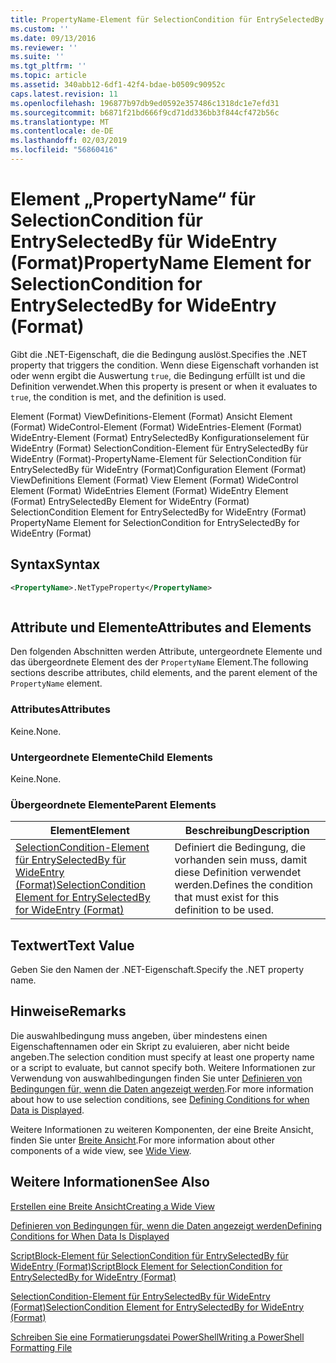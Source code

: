 ```yaml
---
title: PropertyName-Element für SelectionCondition für EntrySelectedBy für WideEntry (Format) | Microsoft-Dokumentation
ms.custom: ''
ms.date: 09/13/2016
ms.reviewer: ''
ms.suite: ''
ms.tgt_pltfrm: ''
ms.topic: article
ms.assetid: 340abb12-6df1-42f4-bdae-b0509c90952c
caps.latest.revision: 11
ms.openlocfilehash: 196877b97db9ed0592e357486c1318dc1e7efd31
ms.sourcegitcommit: b6871f21bd666f9cd71dd336bb3f844cf472b56c
ms.translationtype: MT
ms.contentlocale: de-DE
ms.lasthandoff: 02/03/2019
ms.locfileid: "56860416"
---
```

# <a name="propertyname-element-for-selectioncondition-for-entryselectedby-for-wideentry-format"></a><span data-ttu-id="5573a-102">Element „PropertyName“ für SelectionCondition für EntrySelectedBy für WideEntry (Format)</span><span class="sxs-lookup"><span data-stu-id="5573a-102">PropertyName Element for SelectionCondition for EntrySelectedBy for WideEntry (Format)</span></span>

<span data-ttu-id="5573a-103">Gibt die .NET-Eigenschaft, die die Bedingung auslöst.</span><span class="sxs-lookup"><span data-stu-id="5573a-103">Specifies the .NET property that triggers the condition.</span></span> <span data-ttu-id="5573a-104">Wenn diese Eigenschaft vorhanden ist oder wenn ergibt die Auswertung `true`, die Bedingung erfüllt ist und die Definition verwendet.</span><span class="sxs-lookup"><span data-stu-id="5573a-104">When this property is present or when it evaluates to `true`, the condition is met, and the definition is used.</span></span>

<span data-ttu-id="5573a-105">Element (Format) ViewDefinitions-Element (Format) Ansicht Element (Format) WideControl-Element (Format) WideEntries-Element (Format) WideEntry-Element (Format) EntrySelectedBy Konfigurationselement für WideEntry (Format) SelectionCondition-Element für EntrySelectedBy für WideEntry (Format)-PropertyName-Element für SelectionCondition für EntrySelectedBy für WideEntry (Format)</span><span class="sxs-lookup"><span data-stu-id="5573a-105">Configuration Element (Format) ViewDefinitions Element (Format) View Element (Format) WideControl Element (Format) WideEntries Element (Format) WideEntry Element (Format) EntrySelectedBy Element for WideEntry (Format) SelectionCondition Element for EntrySelectedBy for WideEntry (Format) PropertyName Element for SelectionCondition for EntrySelectedBy for WideEntry (Format)</span></span>

## <a name="syntax"></a><span data-ttu-id="5573a-106">Syntax</span><span class="sxs-lookup"><span data-stu-id="5573a-106">Syntax</span></span>

```xml
<PropertyName>.NetTypeProperty</PropertyName>
```

```csharp

```

## <a name="attributes-and-elements"></a><span data-ttu-id="5573a-107">Attribute und Elemente</span><span class="sxs-lookup"><span data-stu-id="5573a-107">Attributes and Elements</span></span>

<span data-ttu-id="5573a-108">Den folgenden Abschnitten werden Attribute, untergeordnete Elemente und das übergeordnete Element des der `PropertyName` Element.</span><span class="sxs-lookup"><span data-stu-id="5573a-108">The following sections describe attributes, child elements, and the parent element of the `PropertyName` element.</span></span>

### <a name="attributes"></a><span data-ttu-id="5573a-109">Attributes</span><span class="sxs-lookup"><span data-stu-id="5573a-109">Attributes</span></span>

<span data-ttu-id="5573a-110">Keine.</span><span class="sxs-lookup"><span data-stu-id="5573a-110">None.</span></span>

### <a name="child-elements"></a><span data-ttu-id="5573a-111">Untergeordnete Elemente</span><span class="sxs-lookup"><span data-stu-id="5573a-111">Child Elements</span></span>

<span data-ttu-id="5573a-112">Keine.</span><span class="sxs-lookup"><span data-stu-id="5573a-112">None.</span></span>

### <a name="parent-elements"></a><span data-ttu-id="5573a-113">Übergeordnete Elemente</span><span class="sxs-lookup"><span data-stu-id="5573a-113">Parent Elements</span></span>

|<span data-ttu-id="5573a-114">Element</span><span class="sxs-lookup"><span data-stu-id="5573a-114">Element</span></span>|<span data-ttu-id="5573a-115">Beschreibung</span><span class="sxs-lookup"><span data-stu-id="5573a-115">Description</span></span>|
|-------------|-----------------|
|[<span data-ttu-id="5573a-116">SelectionCondition-Element für EntrySelectedBy für WideEntry (Format)</span><span class="sxs-lookup"><span data-stu-id="5573a-116">SelectionCondition Element for EntrySelectedBy for WideEntry (Format)</span></span>](./selectioncondition-element-for-entryselectedby-for-widecontrol-format.md)|<span data-ttu-id="5573a-117">Definiert die Bedingung, die vorhanden sein muss, damit diese Definition verwendet werden.</span><span class="sxs-lookup"><span data-stu-id="5573a-117">Defines the condition that must exist for this definition to be used.</span></span>|

## <a name="text-value"></a><span data-ttu-id="5573a-118">Textwert</span><span class="sxs-lookup"><span data-stu-id="5573a-118">Text Value</span></span>

<span data-ttu-id="5573a-119">Geben Sie den Namen der .NET-Eigenschaft.</span><span class="sxs-lookup"><span data-stu-id="5573a-119">Specify the .NET property name.</span></span>

## <a name="remarks"></a><span data-ttu-id="5573a-120">Hinweise</span><span class="sxs-lookup"><span data-stu-id="5573a-120">Remarks</span></span>

<span data-ttu-id="5573a-121">Die auswahlbedingung muss angeben, über mindestens einen Eigenschaftennamen oder ein Skript zu evaluieren, aber nicht beide angeben.</span><span class="sxs-lookup"><span data-stu-id="5573a-121">The selection condition must specify at least one property name or a script to evaluate, but cannot specify both.</span></span> <span data-ttu-id="5573a-122">Weitere Informationen zur Verwendung von auswahlbedingungen finden Sie unter [Definieren von Bedingungen für, wenn die Daten angezeigt werden](./defining-conditions-for-displaying-data.md).</span><span class="sxs-lookup"><span data-stu-id="5573a-122">For more information about how to use selection conditions, see [Defining Conditions for when Data is Displayed](./defining-conditions-for-displaying-data.md).</span></span>

<span data-ttu-id="5573a-123">Weitere Informationen zu weiteren Komponenten, der eine Breite Ansicht, finden Sie unter [Breite Ansicht](./creating-a-wide-view.md).</span><span class="sxs-lookup"><span data-stu-id="5573a-123">For more information about other components of a wide view, see [Wide View](./creating-a-wide-view.md).</span></span>

## <a name="see-also"></a><span data-ttu-id="5573a-124">Weitere Informationen</span><span class="sxs-lookup"><span data-stu-id="5573a-124">See Also</span></span>

[<span data-ttu-id="5573a-125">Erstellen eine Breite Ansicht</span><span class="sxs-lookup"><span data-stu-id="5573a-125">Creating a Wide View</span></span>](./creating-a-wide-view.md)

[<span data-ttu-id="5573a-126">Definieren von Bedingungen für, wenn die Daten angezeigt werden</span><span class="sxs-lookup"><span data-stu-id="5573a-126">Defining Conditions for When Data Is Displayed</span></span>](./defining-conditions-for-displaying-data.md)

[<span data-ttu-id="5573a-127">ScriptBlock-Element für SelectionCondition für EntrySelectedBy für WideEntry (Format)</span><span class="sxs-lookup"><span data-stu-id="5573a-127">ScriptBlock Element for SelectionCondition for EntrySelectedBy for WideEntry (Format)</span></span>](./scriptblock-element-for-selectioncondition-for-entryselectedby-for-widecontrol-format.md)

[<span data-ttu-id="5573a-128">SelectionCondition-Element für EntrySelectedBy für WideEntry (Format)</span><span class="sxs-lookup"><span data-stu-id="5573a-128">SelectionCondition Element for EntrySelectedBy for WideEntry (Format)</span></span>](./selectioncondition-element-for-entryselectedby-for-widecontrol-format.md)

[<span data-ttu-id="5573a-129">Schreiben Sie eine Formatierungsdatei PowerShell</span><span class="sxs-lookup"><span data-stu-id="5573a-129">Writing a PowerShell Formatting File</span></span>](./writing-a-powershell-formatting-file.md)
